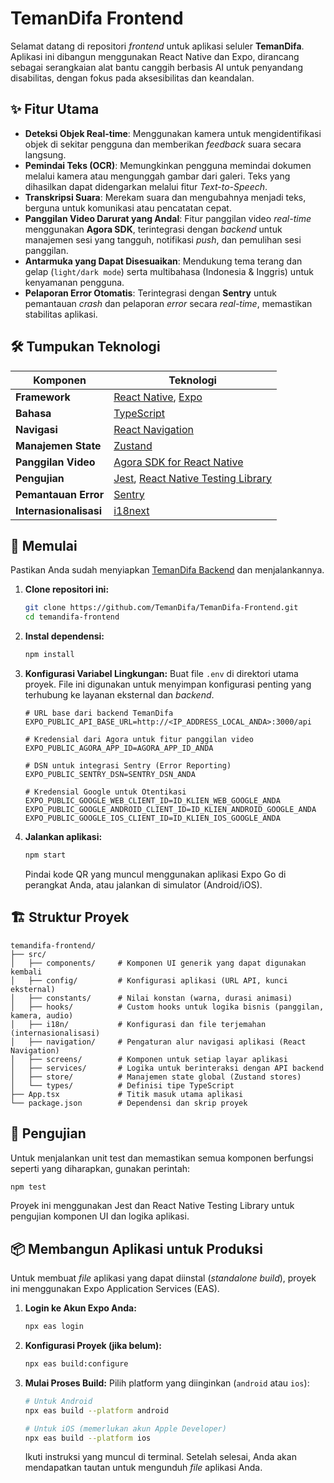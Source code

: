 # TemanDifa Frontend

Selamat datang di repositori *frontend* untuk aplikasi seluler **TemanDifa**. Aplikasi ini dibangun menggunakan React Native dan Expo, dirancang sebagai serangkaian alat bantu canggih berbasis AI untuk penyandang disabilitas, dengan fokus pada aksesibilitas dan keandalan.

## ✨ Fitur Utama

  - **Deteksi Objek Real-time**: Menggunakan kamera untuk mengidentifikasi objek di sekitar pengguna dan memberikan *feedback* suara secara langsung.
  - **Pemindai Teks (OCR)**: Memungkinkan pengguna memindai dokumen melalui kamera atau mengunggah gambar dari galeri. Teks yang dihasilkan dapat didengarkan melalui fitur *Text-to-Speech*.
  - **Transkripsi Suara**: Merekam suara dan mengubahnya menjadi teks, berguna untuk komunikasi atau pencatatan cepat.
  - **Panggilan Video Darurat yang Andal**: Fitur panggilan video *real-time* menggunakan **Agora SDK**, terintegrasi dengan *backend* untuk manajemen sesi yang tangguh, notifikasi *push*, dan pemulihan sesi panggilan.
  - **Antarmuka yang Dapat Disesuaikan**: Mendukung tema terang dan gelap (`light/dark mode`) serta multibahasa (Indonesia & Inggris) untuk kenyamanan pengguna.
  - **Pelaporan Error Otomatis**: Terintegrasi dengan **Sentry** untuk pemantauan *crash* dan pelaporan *error* secara *real-time*, memastikan stabilitas aplikasi.

## 🛠️ Tumpukan Teknologi

| Komponen | Teknologi |
| --- | --- |
| **Framework** | [React Native](https://reactnative.dev/), [Expo](https://expo.dev/) |
| **Bahasa** | [TypeScript](https://www.typescriptlang.org/) |
| **Navigasi** | [React Navigation](https://reactnavigation.org/) |
| **Manajemen State** | [Zustand](https://github.com/pmndrs/zustand) |
| **Panggilan Video** | [Agora SDK for React Native](https://www.agora.io/en/) |
| **Pengujian** | [Jest](https://jestjs.io/), [React Native Testing Library](https://testing-library.com/docs/react-native-testing-library/intro/) |
| **Pemantauan Error** | [Sentry](https://sentry.io/) |
| **Internasionalisasi** | [i18next](https://www.i18next.com/) |

## 🚀 Memulai

Pastikan Anda sudah menyiapkan [TemanDifa Backend](https://github.com/muftiardani/temandifa-backend) dan menjalankannya.

1.  **Clone repositori ini:**

    ```bash
    git clone https://github.com/TemanDifa/TemanDifa-Frontend.git
    cd temandifa-frontend
    ```

2.  **Instal dependensi:**

    ```bash
    npm install
    ```

3.  **Konfigurasi Variabel Lingkungan:**
    Buat file `.env` di direktori utama proyek. File ini digunakan untuk menyimpan konfigurasi penting yang terhubung ke layanan eksternal dan *backend*.

    ```env
    # URL base dari backend TemanDifa
    EXPO_PUBLIC_API_BASE_URL=http://<IP_ADDRESS_LOCAL_ANDA>:3000/api

    # Kredensial dari Agora untuk fitur panggilan video
    EXPO_PUBLIC_AGORA_APP_ID=AGORA_APP_ID_ANDA

    # DSN untuk integrasi Sentry (Error Reporting)
    EXPO_PUBLIC_SENTRY_DSN=SENTRY_DSN_ANDA

    # Kredensial Google untuk Otentikasi
    EXPO_PUBLIC_GOOGLE_WEB_CLIENT_ID=ID_KLIEN_WEB_GOOGLE_ANDA
    EXPO_PUBLIC_GOOGLE_ANDROID_CLIENT_ID=ID_KLIEN_ANDROID_GOOGLE_ANDA
    EXPO_PUBLIC_GOOGLE_IOS_CLIENT_ID=ID_KLIEN_IOS_GOOGLE_ANDA
    ```

4.  **Jalankan aplikasi:**

    ```bash
    npm start
    ```

    Pindai kode QR yang muncul menggunakan aplikasi Expo Go di perangkat Anda, atau jalankan di simulator (Android/iOS).

## 🏗️ Struktur Proyek

```
temandifa-frontend/
├── src/
│   ├── components/     # Komponen UI generik yang dapat digunakan kembali
│   ├── config/         # Konfigurasi aplikasi (URL API, kunci eksternal)
│   ├── constants/      # Nilai konstan (warna, durasi animasi)
│   ├── hooks/          # Custom hooks untuk logika bisnis (panggilan, kamera, audio)
│   ├── i18n/           # Konfigurasi dan file terjemahan (internasionalisasi)
│   ├── navigation/     # Pengaturan alur navigasi aplikasi (React Navigation)
│   ├── screens/        # Komponen untuk setiap layar aplikasi
│   ├── services/       # Logika untuk berinteraksi dengan API backend
│   ├── store/          # Manajemen state global (Zustand stores)
│   └── types/          # Definisi tipe TypeScript
├── App.tsx             # Titik masuk utama aplikasi
└── package.json        # Dependensi dan skrip proyek
```

## 🧪 Pengujian

Untuk menjalankan unit test dan memastikan semua komponen berfungsi seperti yang diharapkan, gunakan perintah:

```bash
npm test
```

Proyek ini menggunakan Jest dan React Native Testing Library untuk pengujian komponen UI dan logika aplikasi.

## 📦 Membangun Aplikasi untuk Produksi

Untuk membuat *file* aplikasi yang dapat diinstal (*standalone build*), proyek ini menggunakan Expo Application Services (EAS).

1.  **Login ke Akun Expo Anda:**

    ```bash
    npx eas login
    ```

2.  **Konfigurasi Proyek (jika belum):**

    ```bash
    npx eas build:configure
    ```

3.  **Mulai Proses Build:**
    Pilih platform yang diinginkan (`android` atau `ios`):

    ```bash
    # Untuk Android
    npx eas build --platform android

    # Untuk iOS (memerlukan akun Apple Developer)
    npx eas build --platform ios
    ```

    Ikuti instruksi yang muncul di terminal. Setelah selesai, Anda akan mendapatkan tautan untuk mengunduh *file* aplikasi Anda.